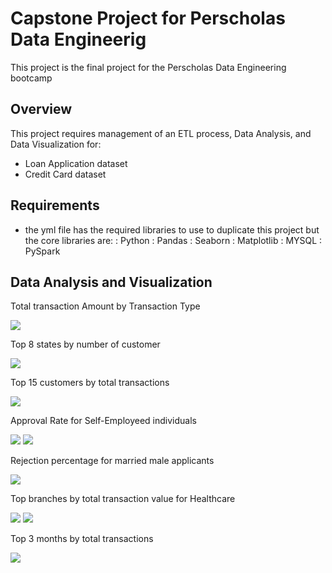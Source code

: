 # Capstone Project for Perscholas Data Engineerig
This project is the final project for the Perscholas Data Engineering bootcamp

## Overview
This project requires management of an ETL process, Data Analysis, and Data Visualization for:

-  Loan Application dataset 
-  Credit Card dataset

## Requirements
- the yml file has the required libraries to use to duplicate this project but the core libraries are:
    : Python 
    : Pandas
    : Seaborn
    : Matplotlib
    : MYSQL
    : PySpark


## Data Analysis and Visualization

Total transaction Amount by Transaction Type

![](images/transaction_types_amounts.png)

Top 8 states by number of customer 

![](images/top_8_states_by_customer.png)

Top 15 customers by total transactions

![](images/top15_customers_by_total_transaction_amounts.png)

Approval Rate for Self-Employeed individuals

![](images/self_employ1.png)
![](images/self_employ2.png)

Rejection percentage for married male applicants

![](images/married_men.png)

Top branches by total transaction value for Healthcare

![](images/top3_branches_healthcare.png)
![](images/top_branch_healthcare.png)

Top 3 months by total transactions

![](images/top3months.png)

